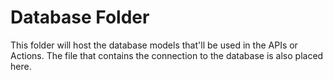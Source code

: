 # Database Folder

This folder will host the database models that'll be used in the APIs or Actions. The file that contains the connection to the database is also placed here.
